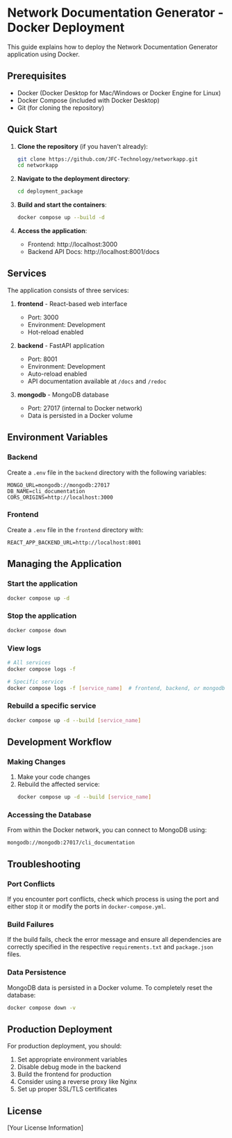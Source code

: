 # Network Documentation Generator - Docker Deployment

This guide explains how to deploy the Network Documentation Generator application using Docker.

## Prerequisites

- Docker (Docker Desktop for Mac/Windows or Docker Engine for Linux)
- Docker Compose (included with Docker Desktop)
- Git (for cloning the repository)

## Quick Start

1. **Clone the repository** (if you haven't already):
   ```bash
   git clone https://github.com/JFC-Technology/networkapp.git
   cd networkapp
   ```

2. **Navigate to the deployment directory**:
   ```bash
   cd deployment_package
   ```

3. **Build and start the containers**:
   ```bash
   docker compose up --build -d
   ```

4. **Access the application**:
   - Frontend: http://localhost:3000
   - Backend API Docs: http://localhost:8001/docs

## Services

The application consists of three services:

1. **frontend** - React-based web interface
   - Port: 3000
   - Environment: Development
   - Hot-reload enabled

2. **backend** - FastAPI application
   - Port: 8001
   - Environment: Development
   - Auto-reload enabled
   - API documentation available at `/docs` and `/redoc`

3. **mongodb** - MongoDB database
   - Port: 27017 (internal to Docker network)
   - Data is persisted in a Docker volume

## Environment Variables

### Backend

Create a `.env` file in the `backend` directory with the following variables:

```env
MONGO_URL=mongodb://mongodb:27017
DB_NAME=cli_documentation
CORS_ORIGINS=http://localhost:3000
```

### Frontend

Create a `.env` file in the `frontend` directory with:

```env
REACT_APP_BACKEND_URL=http://localhost:8001
```

## Managing the Application

### Start the application
```bash
docker compose up -d
```

### Stop the application
```bash
docker compose down
```

### View logs
```bash
# All services
docker compose logs -f

# Specific service
docker compose logs -f [service_name]  # frontend, backend, or mongodb
```

### Rebuild a specific service
```bash
docker compose up -d --build [service_name]
```

## Development Workflow

### Making Changes
1. Make your code changes
2. Rebuild the affected service:
   ```bash
   docker compose up -d --build [service_name]
   ```

### Accessing the Database

From within the Docker network, you can connect to MongoDB using:
```
mongodb://mongodb:27017/cli_documentation
```

## Troubleshooting

### Port Conflicts
If you encounter port conflicts, check which process is using the port and either stop it or modify the ports in `docker-compose.yml`.

### Build Failures
If the build fails, check the error message and ensure all dependencies are correctly specified in the respective `requirements.txt` and `package.json` files.

### Data Persistence
MongoDB data is persisted in a Docker volume. To completely reset the database:

```bash
docker compose down -v
```

## Production Deployment

For production deployment, you should:
1. Set appropriate environment variables
2. Disable debug mode in the backend
3. Build the frontend for production
4. Consider using a reverse proxy like Nginx
5. Set up proper SSL/TLS certificates

## License

[Your License Information]
